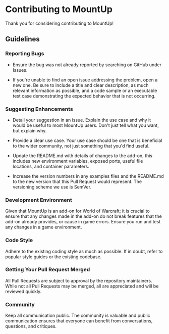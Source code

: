 # Contributing to MountUp

Thank you for considering contributing to MountUp!

## Guidelines

### Reporting Bugs

-   Ensure the bug was not already reported by searching on GitHub under Issues.

-   If you're unable to find an open issue addressing the problem, open a new one. Be sure to include a title and clear description, as much relevant information as possible, and a code sample or an executable test case demonstrating the expected behavior that is not occurring.

### Suggesting Enhancements

-   Detail your suggestion in an issue. Explain the use case and why it would be useful to most MountUp users. Don't just tell what you want, but explain why.

-   Provide a clear use case. Your use case should be one that is beneficial to the wider community, not just something that you'd find useful.

-   Update the README.md with details of changes to the add-on, this includes new environment variables, exposed ports, useful file locations, and container parameters.

-   Increase the version numbers in any examples files and the README.md to the new version that this Pull Request would represent. The versioning scheme we use is SemVer.

### Development Environment

Given that MountUp is an add-on for World of Warcraft; it is crucial to ensure that any changes made in the add-on do not break features that the add-on already provides, or cause in game errors. Ensure you run and test any changes in a game environment.

### Code Style

Adhere to the existing coding style as much as possible. If in doubt, refer to popular style guides or the existing codebase.

### Getting Your Pull Request Merged

All Pull Requests are subject to approval by the repository maintainers. While not all Pull Requests may be merged, all are appreciated and will be reviewed quickly.

### Community

Keep all communication public. The community is valuable and public communication ensures that everyone can benefit from conversations, questions, and critiques.
